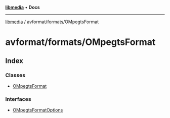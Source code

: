 [**libmedia**](../../../README.md) • **Docs**

***

[libmedia](../../../README.md) / avformat/formats/OMpegtsFormat

# avformat/formats/OMpegtsFormat

## Index

### Classes

- [OMpegtsFormat](classes/OMpegtsFormat.md)

### Interfaces

- [OMpegtsFormatOptions](interfaces/OMpegtsFormatOptions.md)
